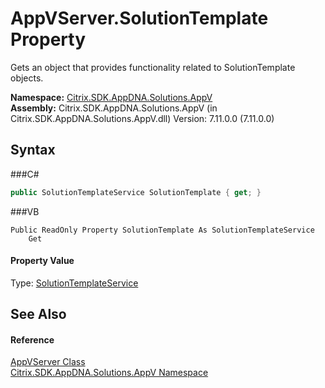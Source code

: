 # AppVServer.SolutionTemplate Property 
 

Gets an object that provides functionality related to SolutionTemplate objects.

**Namespace:**&nbsp;<a href="N_Citrix_SDK_AppDNA_Solutions_AppV">Citrix.SDK.AppDNA.Solutions.AppV</a><br />**Assembly:**&nbsp;Citrix.SDK.AppDNA.Solutions.AppV (in Citrix.SDK.AppDNA.Solutions.AppV.dll) Version: 7.11.0.0 (7.11.0.0)

## Syntax

###C#
```csharp
public SolutionTemplateService SolutionTemplate { get; }
```

###VB
```vbnet
Public ReadOnly Property SolutionTemplate As SolutionTemplateService
	Get
```


#### Property Value
Type: <a href="T_Citrix_SDK_AppDNA_SolutionTemplateService">SolutionTemplateService</a>

## See Also


#### Reference
<a href="T_Citrix_SDK_AppDNA_Solutions_AppV_AppVServer">AppVServer Class</a><br /><a href="N_Citrix_SDK_AppDNA_Solutions_AppV">Citrix.SDK.AppDNA.Solutions.AppV Namespace</a><br />